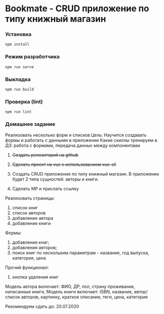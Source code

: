 # Bookmate - CRUD приложение по типу книжный магазин

### Установка
```
npm install
```

### Режим разработчика
```
npm run serve
```

### Выкладка
```
npm run build
```

### Проверка (lint)
```
npm run lint
```

### Домашнее задание
Реализовать несколько форм и списков
Цель: Научится создавать формы и работать с данными в приложении Какие скиллы тренируем в ДЗ: работа с формами, передача данных между компонентами

1. ~~Создать репозиторий на github~~

2. ~~Сделать проект на vue с использованием vue-cli~~

3. Создать CRUD приложение по типу книжный магазин. В приложении будет 2 типа сущностей: авторы и книги.
4. Сделать МР и прислать ссылку

Реализовать страницы:
1. список книг
2. список авторов
3. добавление автора
4. добавление книги

Формы:
1. добавления книг;
2. добавления авторов;
3. поиск книг по нескольким параметрам - название, год выпуска, категория, цена

Прочий функционал:
1. кнопка удаления книг

Модель автора включает: ФИО, ДР, пол, страну проживания, написанные книги,
Модель книги включает: ISBN, название, автор/список авторов, картинку, краткое описание, теги, цена, категория

Рекомендуем сдать до: 20.07.2020
